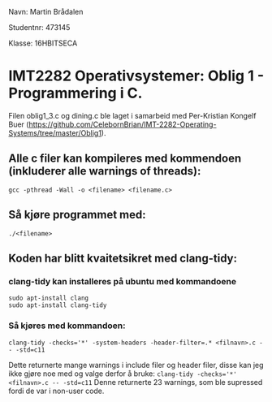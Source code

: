 Navn: Martin Brådalen

Studentnr: 473145

Klasse: 16HBITSECA

# IMT2282 Operativsystemer: Oblig 1 - Programmering i C.

Filen oblig1_3.c og dining.c ble laget i samarbeid med Per-Kristian Kongelf Buer (https://github.com/CelebornBrian/IMT-2282-Operating-Systems/tree/master/Oblig1).



## Alle c filer kan kompileres med kommendoen (inkluderer alle warnings of threads):
    gcc -pthread -Wall -o <filename> <filename.c>

## Så kjøre programmet med:
    ./<filename>

## Koden har blitt kvaitetsikret med clang-tidy:

### clang-tidy kan installeres på ubuntu med kommandoene
    sudo apt-install clang
    sudo apt-install clang-tidy
    
### Så kjøres med kommandoen:
    clang-tidy -checks='*' -system-headers -header-filter=.* <filnavn>.c -- -std=c11

Dette returnerte mange warnings i include filer og header filer, disse kan jeg ikke gjøre noe med og valge derfor å bruke:
`clang-tidy -checks='*' <filnavn>.c -- -std=c11`
Denne returnerte 23 warnings, som ble supressed fordi de var i non-user code.

